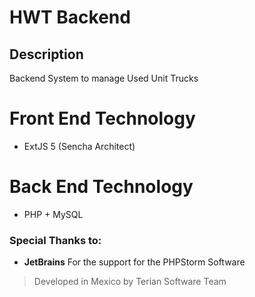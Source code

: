 # **HWT Backend**
 
## Description
Backend System to manage Used Unit Trucks

# Front End Technology
+ ExtJS 5 (Sencha Architect)

# Back End Technology
+ PHP + MySQL

### Special Thanks to:
* **JetBrains** For the support for the PHPStorm Software 


>Developed in Mexico by Terian Software Team


